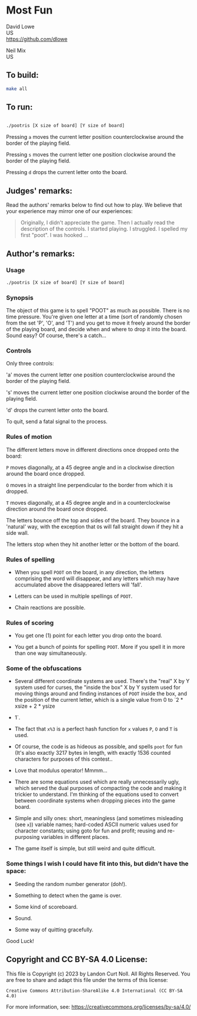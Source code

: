 # Most Fun

David Lowe		
US					
<https://github.com/dlowe>

Neil Mix  
US

## To build:

```sh
make all
```

## To run:

```sh

./pootris [X size of board] [Y size of board]
```

Pressing `a` moves the current letter position counterclockwise around the
border of the playing field.

Pressing `s` moves the current letter one position clockwise around the border
of the playing field.

Pressing `d` drops the current letter onto the board.

## Judges' remarks:

Read the authors' remarks below to find out how to play.  We believe that your
experience may mirror one of our experiences:

> Originally, I didn't appreciate the game.  Then I actually read the
> description of the controls.  I started playing.  I struggled.
> I spelled my first "poot".  I was hooked ...

## Author's remarks:

### Usage

```sh
./pootris [X size of board] [Y size of board]
```

### Synopsis

The object of this game is to spell "POOT" as much as possible.  There
is no time pressure.  You're given one letter at a time (sort of randomly
chosen from the set 'P', 'O', and 'T') and you get to move it freely
around the border of the playing board, and decide when and where to drop
it into the board.  Sound easy?  Of course, there's a catch...

### Controls
     
Only three controls:

'a' moves the current letter one position counterclockwise around
    the border of the playing field.

's' moves the current letter one position clockwise around the border
    of the playing field.

'd' drops the current letter onto the board.

To quit, send a fatal signal to the process.

### Rules of motion

The different letters move in different directions once dropped onto the board:

`P` moves diagonally, at a 45 degree angle and in a clockwise direction around
the board once dropped.

`O` moves in a straight line perpendicular to the border from which it is
dropped.

`T` moves diagonally, at a 45 degree angle and in a counterclockwise direction
around the board once dropped.

The letters bounce off the top and sides of the board.  They bounce in a
'natural' way, with the exception that `O`s will fall straight down if they hit
a side wall.

The letters stop when they hit another letter or the bottom of the board.

### Rules of spelling

- When you spell `POOT` on the board, in any direction, the letters comprising
the word will disappear, and any letters which may have accumulated above the
disappeared letters will 'fall'.

- Letters can be used in multiple spellings of `POOT`.

- Chain reactions are possible.

### Rules of scoring

- You get one (1) point for each letter you drop onto the board.

- You get a bunch of points for spelling `POOT`.  More if you spell it in more
than one way simultaneously.


### Some of the obfuscations

- Several different coordinate systems are used.  There's the "real" X by Y
system used for curses, the "inside the box" X by Y system used for moving
things around and finding instances of `POOT` inside the box, and the position
of the current letter, which is a single value from 0 to `2 * xsize + 2 * ysize
- 1`.

- The fact that `x%3` is a perfect hash function for `x` values `P`, `O` and `T`
is used.

- Of course, the code is as hideous as possible, and spells `poot` for fun (It's
also exactly 3217 bytes in length, with exactly 1536 counted characters for
purposes of this contest..

- Love that modulus operator!  Mmmm...

- There are some equations used which are really unnecessarily ugly, which
served the dual purposes of compacting the code and making it trickier to
understand.  I'm thinking of the equations used to convert between coordinate
systems when dropping pieces into the game board.

- Simple and silly ones: short, meaningless (and sometimes misleading (see `x`))
variable names; hard-coded ASCII numeric values used for character constants;
using goto for fun and profit; reusing and re-purposing variables in different
places.

- The game itself is simple, but still weird and quite difficult.

### Some things I wish I could have fit into this, but didn't have the space:

- Seeding the random number generator (doh!).

- Something to detect when the game is over.

- Some kind of scoreboard.

- Sound.

- Some way of quitting gracefully.


Good Luck!

## Copyright and CC BY-SA 4.0 License:

This file is Copyright (c) 2023 by Landon Curt Noll.  All Rights Reserved.
You are free to share and adapt this file under the terms of this license:

    Creative Commons Attribution-ShareAlike 4.0 International (CC BY-SA 4.0)

For more information, see: https://creativecommons.org/licenses/by-sa/4.0/
